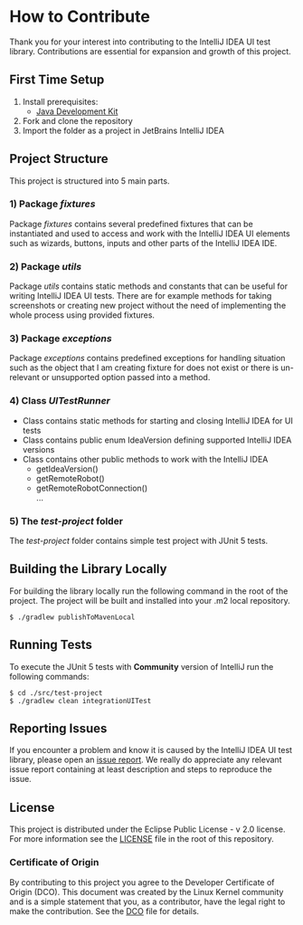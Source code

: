 # How to Contribute

Thank you for your interest into contributing to the IntelliJ IDEA UI test library. Contributions are essential for expansion and growth of this project.


## First Time Setup
1) Install prerequisites:
   * [Java Development Kit](https://adoptopenjdk.net/)
2) Fork and clone the repository
3) Import the folder as a project in JetBrains IntelliJ IDEA


## Project Structure

This project is structured into 5 main parts.

### 1) Package <i>fixtures</i>
Package <i>fixtures</i> contains several predefined fixtures that can be instantiated and used to access and work with the IntelliJ IDEA UI elements such as wizards, buttons, inputs and other parts of the IntelliJ IDEA IDE.

### 2) Package <i>utils</i>

Package <i>utils</i> contains static methods and constants that can be useful for writing IntelliJ IDEA UI tests. There are for example methods for taking screenshots or creating new project without the need of implementing the whole process using provided fixtures.

### 3) Package <i>exceptions</i>

Package <i>exceptions</i> contains predefined exceptions for handling situation such as the object that I am creating fixture for does not exist or there is un-relevant or unsupported option passed into a method.

### 4) Class <i>UITestRunner</i>

* Class contains static methods for starting and closing IntelliJ IDEA for UI tests
* Class contains public enum IdeaVersion defining supported IntelliJ IDEA versions
* Class contains other public methods to work with the IntelliJ IDEA
   * getIdeaVersion()
   * getRemoteRobot()
   * getRemoteRobotConnection()
   <br>...

### 5) The <i>test-project</i> folder

The <i>test-project</i> folder contains simple test project with JUnit 5 tests.



## Building the Library Locally

For building the library locally run the following command in the root of the project. The project will be built and installed into your .m2 local repository.

```
$ ./gradlew publishToMavenLocal
```


## Running Tests

To execute the JUnit 5 tests with **Community** version of IntelliJ run the following commands:

```
$ cd ./src/test-project
$ ./gradlew clean integrationUITest
```

## Reporting Issues

If you encounter a problem and know it is caused by the IntelliJ IDEA UI test library, please open an [issue report](https://github.com/redhat-developer/intellij-common-ui-test-library/issues). We really do appreciate any relevant issue report containing at least description and steps to reproduce the issue.


## License

This project is distributed under the Eclipse Public License - v 2.0 license. For more information see the [LICENSE](./LICENSE) file in the root of this repository.

### Certificate of Origin

By contributing to this project you agree to the Developer Certificate of
Origin (DCO). This document was created by the Linux Kernel community and is a
simple statement that you, as a contributor, have the legal right to make the
contribution. See the [DCO](DCO) file for details.
